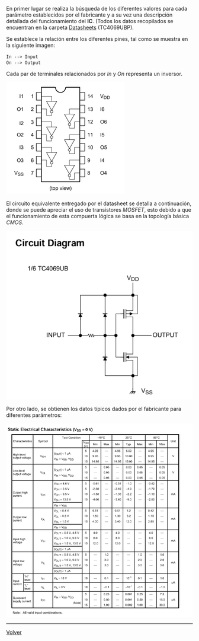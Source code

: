 
En primer lugar se realiza la búsqueda de los diferentes valores para cada parámetro establecidos por el fabricante y  a su vez una descripción detallada del funcionamiento del **IC**. (Todos los datos recopilados se encuentran en la carpeta [Datasheets](https://github.com/juamorenogo/Digital_2024_2/tree/1c44c5a6ecf68e097588859868e095a7c471f29c/Datasheets/Lab_01) (TC4069UBP).

Se establece la relación entre los diferentes pines, tal como se muestra en la siguiente imagen:

	In --> Input
	On --> Output

Cada par de terminales relacionados por _In_ y _On_ representa un inversor.

![](Imagenes/im1.png)

El circuito equivalente entregado por el datasheet se detalla a continuación, donde se puede apreciar el uso de transistores _MOSFET_, esto debido a que el funcionamiento de esta compuerta lógica se basa en la topología básica _CMOS_.

![](Imagenes/Im2.png)

Por otro lado, se obtienen los datos típicos dados por el fabricante para diferentes parámetros:

![](Imagenes/Im3.png)



---

[Volver](https://github.com/juamorenogo/Digital_2024_2/tree/main/Lab_01/SN70LS04)